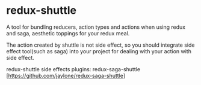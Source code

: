 # redux-shuttle
A tool for bundling reducers, action types and actions when using redux and saga, aesthetic toppings for your redux meal.

The action created by shuttle is not side effect, so you should integrate side effect tool(such as saga) into your project for dealing with your action with side effect.

redux-shuttle side effects plugins:
redux-saga-shuttle [https://github.com/jaylone/redux-saga-shuttle]
